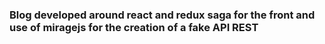 ### Blog developed around react and redux saga for the front and use of miragejs for the creation of a fake API REST
